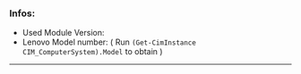 ### Infos:

* Used Module Version: 
* Lenovo Model number: ( Run `(Get-CimInstance CIM_ComputerSystem).Model` to obtain )

---

<!--
Please write your problem description or feature request here
-->